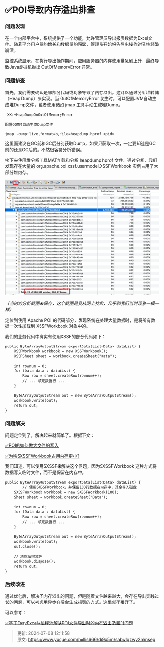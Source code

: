 # ✅POI导致内存溢出排查

### 问题发现


在一个内部平台中，系统提供了一个功能，允许管理员导出报表数据为Excel文件。随着平台用户量的增长和数据量的积累，管理员开始报告导出操作时系统频繁崩溃。



监控系统显示，在执行导出操作期间，应用服务器的内存使用量急剧上升，最终导致Java虚拟机抛出 OutOfMemoryError 异常。



### 问题排查


首先，我们需要确认是哪部分代码或对象导致了内存溢出。这可以通过分析堆转储（Heap Dump）来实现。当 OutOfMemoryError 发生时，可以配置JVM自动生成堆Dump文件，或者使用诸如 jmap 工具手动生成堆Dump。



```plain
-XX:+HeapDumpOnOutOfMemoryError

配置OOM时自动生成Dump文件
```



```plain
jmap -dump:live,format=b,file=heapdump.hprof <pid>
```



这里面建议在GC前和GC后分别获取Dump，如果只获取一次，一定要知道是GC前的还是GC后的。不然很容易分析错误。



接下来使用堆分析工具MAT加载和分析 heapdump.hprof 文件。通过分析，我们发现存在大量的 org.apache.poi.xssf.usermodel.XSSFWorkbook 实例占用了大部分堆内存。



![1700378903070-68af4a3c-9227-4f46-8fc4-383639dfcd6a.png](./img/yKT8IbkpRqBaF_m6/1700378903070-68af4a3c-9227-4f46-8fc4-383639dfcd6a-222155.png)

_（当时的分析截图未保存，这个截图是我从网上找的，几乎和我们当时现象一模一样）_



定位到使用 Apache POI 的代码部分，发现系统在处理大量数据时，是将所有数据一次性加载到 XSSFWorkbook 对象中的。



我们的业务代码中确实有使用XSSF的部分代码如下：



```plain
public ByteArrayOutputStream exportData(List<Data> dataList) {
    XSSFWorkbook workbook = new XSSFWorkbook();
    XSSFSheet sheet = workbook.createSheet("Data");
  
    int rownum = 0;
    for (Data data : dataList) {
        Row row = sheet.createRow(rownum++);
        // ... 填充数据行 ...
    }
  
    ByteArrayOutputStream out = new ByteArrayOutputStream();
    workbook.write(out);
    return out;
}

```



### 问题解决


问题定位到了，解决起来就简单了。根据下文：



[✅POI的如何做大文件的写入](https://www.yuque.com/hollis666/dr9x5m/kalmkdx5fukxt13q)



[✅为啥SXSSFWorkbook占用内存更小?](https://www.yuque.com/hollis666/dr9x5m/ivczis4gyskog9q2)



我们知道，可以使用SXSSF来解决这个问题，因为SXSSFWorkbook 这种方式将数据写入临时文件，而不是保留在内存中。



```plain
public ByteArrayOutputStream exportData(List<Data> dataList) {
		// 使用SXSSFWorkbook，并保留100行数据在内存中，其余写入磁盘
    SXSSFWorkbook workbook = new SXSSFWorkbook(100); 
    Sheet sheet = workbook.createSheet("Data");

    int rownum = 0;
    for (Data data : dataList) {
        Row row = sheet.createRow(rownum++);
        // ... 填充数据行 ...
    }

    ByteArrayOutputStream out = new ByteArrayOutputStream();
    workbook.write(out);
    out.close();

    // 清除临时文件
    workbook.dispose();
    return out;
}

```



### 后续改进


通过优化后，解决了内存溢出的问题，但是随着文件越来越大，会存在导出实践过长的问题，可以考虑用异步在后台生成报表的方式。这里就不展开了。



可以参考：



[✅基于EasyExcel+线程池解决POI文件导出时的内存溢出及超时问题](https://www.yuque.com/hollis666/dr9x5m/wcm6xqvp0z004ing)



> 更新: 2024-07-08 12:11:58  
> 原文: <https://www.yuque.com/hollis666/dr9x5m/sabwlgzwy2nhnseg>